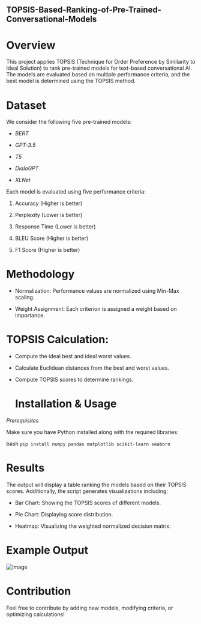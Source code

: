 ## TOPSIS-Based-Ranking-of-Pre-Trained-Conversational-Models

# Overview

This project applies TOPSIS (Technique for Order Preference by Similarity to Ideal Solution) to rank pre-trained models for text-based conversational AI. The models are evaluated based on multiple performance criteria, and the best model is determined using the TOPSIS method.

# Dataset

We consider the following five pre-trained models:

- *BERT*

- *GPT-3.5*

- *T5*

- *DialoGPT*

- *XLNet*

Each model is evaluated using five performance criteria:

1. Accuracy (Higher is better)

2. Perplexity (Lower is better)

3. Response Time (Lower is better)

4. BLEU Score (Higher is better)

5. F1 Score (Higher is better)
   
# Methodology

- Normalization: Performance values are normalized using Min-Max scaling.

- Weight Assignment: Each criterion is assigned a weight based on importance.

# TOPSIS Calculation:

- Compute the ideal best and ideal worst values.

- Calculate Euclidean distances from the best and worst values.

- Compute TOPSIS scores to determine rankings.

  # Installation & Usage

*Prerequisites*

Make sure you have Python installed along with the required libraries:

bash `` pip install numpy pandas matplotlib scikit-learn seaborn ``

# Results

The output will display a table ranking the models based on their TOPSIS scores.
Additionally, the script generates visualizations including:

- Bar Chart: Showing the TOPSIS scores of different models.

- Pie Chart: Displaying score distribution.

- Heatmap: Visualizing the weighted normalized decision matrix.

# Example Output
  ![image](https://github.com/user-attachments/assets/b8a32d3c-aa71-4041-8bf5-4fe4e7012829)

# Contribution

Feel free to contribute by adding new models, modifying criteria, or optimizing calculations!
